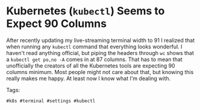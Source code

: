 # Kubernetes (`kubectl`) Seems to Expect 90 Columns

After recently updating my live-streaming terminal width to 91 I
realized that when running any `kubectl` command that everything looks
wonderful. I haven't read anything official, but piping the headers
through `wc` shows that a `kubectl get po,no -A` comes in at 87 columns.
That has to mean that unofficially the creators of all the Kubernetes
tools are expecting 90 columns minimum. Most people might not care about
that, but knowing this really makes me happy. At least now I know what
I'm dealing with.

Tags:

    #k8s #terminal #settings #kubectl
